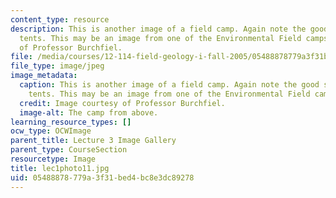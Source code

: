 ```yaml
---
content_type: resource
description: This is another image of a field camp. Again note the good strong dome
  tents. This may be an image from one of the Environmental Field camps. Image courtesy
  of Professor Burchfiel.
file: /media/courses/12-114-field-geology-i-fall-2005/05488878779a3f31bed4bc8e3dc89278_lec1photo11.jpg
file_type: image/jpeg
image_metadata:
  caption: This is another image of a field camp. Again note the good strong dome
    tents. This may be an image from one of the Environmental Field camps.
  credit: Image courtesy of Professor Burchfiel.
  image-alt: The camp from above.
learning_resource_types: []
ocw_type: OCWImage
parent_title: Lecture 3 Image Gallery
parent_type: CourseSection
resourcetype: Image
title: lec1photo11.jpg
uid: 05488878-779a-3f31-bed4-bc8e3dc89278
---
```

